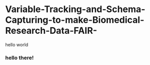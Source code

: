 # Variable-Tracking-and-Schema-Capturing-to-make-Biomedical-Research-Data-FAIR-

hello world

### hello there!

